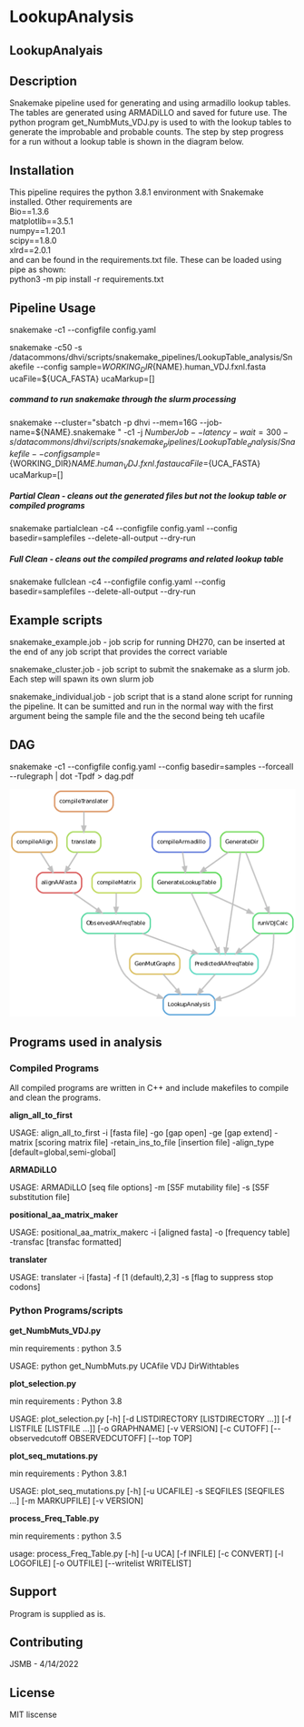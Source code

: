 # LookupAnalysis


## LookupAnalyais

## Description

Snakemake pipeline used for generating and using armadillo lookup tables. The tables are generated using ARMADiLLO and saved for future use. The python program get_NumbMuts_VDJ.py is used to with the lookup tables to generate the improbable and probable counts. The step by step progress for a run without a lookup table is shown in the diagram below. 

## Installation

This pipeline requires the python 3.8.1 environment with Snakemake installed. Other requirements are  
Bio==1.3.6  
matplotlib==3.5.1  
numpy==1.20.1  
scipy==1.8.0  
xlrd==2.0.1  
and can be found in the requirements.txt file. These can be loaded using pipe as shown:  
python3 -m pip install -r requirements.txt

## Pipeline Usage

snakemake -c1 --configfile config.yaml

snakemake -c50 -s /datacommons/dhvi/scripts/snakemake_pipelines/LookupTable_analysis/Snakefile  --config sample=${WORKING_DIR}${NAME}.human_VDJ.fxnl.fasta  ucaFile=${UCA_FASTA} ucaMarkup=[]

##### command to run snakemake through the slurm processing

snakemake --cluster="sbatch -p dhvi --mem=16G --job-name=${NAME}.snakemake " -c1 -j ${NumberJob} --latency-wait=300 -s /datacommons/dhvi/scripts/snakemake_pipelines/LookupTable_analysis/Snakefile  --config sample=${WORKING_DIR}${NAME}.human_VDJ.fxnl.fasta  ucaFile=${UCA_FASTA} ucaMarkup=[]

##### Partial Clean - cleans out the generated files but not the lookup table or compiled programs

snakemake partialclean -c4 --configfile config.yaml --config basedir=samplefiles --delete-all-output --dry-run

##### Full Clean - cleans out the compiled programs and related lookup table

snakemake fullclean -c4 --configfile config.yaml --config basedir=samplefiles --delete-all-output --dry-run

## Example scripts

snakemake_example.job - job scrip for running DH270, can be inserted at the end of any job script that provides the correct variable

snakemake_cluster.job - job script to submit the snakemake as a slurm job. Each step will spawn its own slurm job

snakemake_individual.job - job script that is a stand alone script for running the pipeline. It can be sumitted and run in the normal way with the first argument being the sample file and the the second being teh ucafile

## DAG

snakemake -c1 --configfile config.yaml --config basedir=samples --forceall --rulegraph | dot -Tpdf > dag.pdf

![Alt text](Lookup_Analysis.dag.png?raw=true "Diagram of lookup Analysis")

## Programs used in analysis

### Compiled Programs

All compiled programs are written in C++ and include makefiles to compile and clean the programs.

**align_all_to_first**

USAGE:
	align_all_to_first -i [fasta file]  -go [gap open] -ge [gap extend] -matrix [scoring matrix file] -retain_ins_to_file [insertion file] -align_type [default=global,semi-global]

**ARMADiLLO**

USAGE:
	 ARMADiLLO [seq file options] -m [S5F mutability file] -s [S5F substitution file] <opt arguments>

**positional_aa_matrix_maker**

USAGE:
	positional_aa_matrix_makerc -i [aligned fasta] -o [frequency table] -transfac [transfac formatted]

**translater**

USAGE:
	translater -i [fasta] -f [1 (default),2,3] -s [flag  to suppress stop codons]

### Python Programs/scripts

**get_NumbMuts_VDJ.py**

  min requirements : python 3.5
  
USAGE:
	python get_NumbMuts.py UCAfile VDJ DirWithtables
  
**plot_selection.py**

  min requirements : Python 3.8

USAGE:
	plot_selection.py [-h] [-d LISTDIRECTORY [LISTDIRECTORY ...]] [-f LISTFILE [LISTFILE ...]] [-o GRAPHNAME] [-v VERSION] [-c CUTOFF] [--observedcutoff OBSERVEDCUTOFF] [--top TOP]

**plot_seq_mutations.py**

  min requirements : Python 3.8.1

USAGE:
	plot_seq_mutations.py [-h] [-u UCAFILE] -s SEQFILES [SEQFILES ...] [-m MARKUPFILE] [-v VERSION]

**process_Freq_Table.py**

  min requirements : python 3.5
  
usage: process_Freq_Table.py [-h] [-u UCA] [-f INFILE] [-c CONVERT] [-l LOGOFILE] [-o OUTFILE] [--writelist WRITELIST]

## Support

Program is supplied as is.

## Contributing

JSMB - 4/14/2022

## License

MIT liscense

